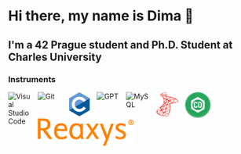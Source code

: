 # Hi there, my name is Dima 👋 

## I'm a 42 Prague student and Ph.D. Student at Charles University


### Instruments
<img align="left" alt="Visual Studio Code" width="50px" src="https://cdn.jsdelivr.net/gh/devicons/devicon/icons/vscode/vscode-original.svg" style="padding-right:10px;" />
<img align="left" alt="Git" width="50px" src="https://cdn.jsdelivr.net/gh/devicons/devicon/icons/git/git-original.svg" style="padding-right:10px;" />
<img align="left" alt="C" width="50px" src="https://github.com/devicons/devicon/blob/master/icons/c/c-original.svg" style="padding-right:10px;" />
<img align="left" alt="GPT" width="50px" src="https://upload.wikimedia.org/wikipedia/commons/thumb/0/04/ChatGPT_logo.svg/1024px-ChatGPT_logo.svg.png" style="padding-right:10px;" />
<img align="left" alt="MySQL" width="50px" src="https://www.freepnglogos.com/uploads/logo-mysql-png/logo-mysql-mysql-logo-png-images-are-download-crazypng-21.png" style="padding-right:10px;" />
<img align="left" alt="MS SQL" width="50px" src="https://github.com/devicons/devicon/blob/master/icons/microsoftsqlserver/microsoftsqlserver-plain.svg" style="padding-right:10px;" />
<img align="left" alt="ChemDraw" width="53px" src="https://github.com/dimkanividimka/dimkanividimka/blob/main/chem_draw.png" style="padding-right:10px;" />
<img align="left" alt="Reaxys" width="196px" src="https://github.com/dimkanividimka/dimkanividimka/blob/main/Reaxys_151_PNG.png" style="padding-right:10px;" />

